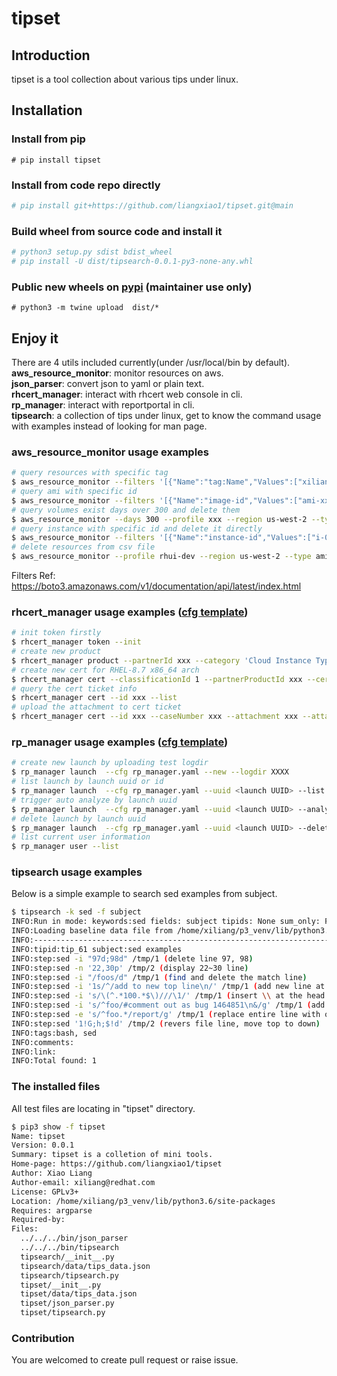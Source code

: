 # tipset

## Introduction

tipset is a tool collection about various tips under linux.

## Installation

### Install from pip

`# pip install tipset`

### Install from code repo directly

```bash
# pip install git+https://github.com/liangxiao1/tipset.git@main
```

### Build wheel from source code and install it

```bash
# python3 setup.py sdist bdist_wheel
# pip install -U dist/tipsearch-0.0.1-py3-none-any.whl
```

### Public new wheels on [pypi](https://pypi.org/project/tipset/) (maintainer use only)

`# python3 -m twine upload  dist/*`

## Enjoy it

There are 4 utils included currently(under /usr/local/bin by default).  
**aws_resource_monitor**: monitor resources on aws.  
**json_parser**: convert json to yaml or plain text.  
**rhcert_manager**: interact with rhcert web console in cli.  
**rp_manager**: interact with reportportal in cli.  
**tipsearch**: a collection of tips under linux, get to know the command usage with examples instead of looking for man page.

### **aws_resource_monitor usage examples**
```bash
# query resources with specific tag
$ aws_resource_monitor --filters '[{"Name":"tag:Name","Values":["xiliang*"]}]' --profile xxx --region us-west-2
# query ami with specific id
$ aws_resource_monitor --filters '[{"Name":"image-id","Values":["ami-xxxxxx"]}]' --profile xxx --region us-east-1 --type ami
# query volumes exist days over 300 and delete them
$ aws_resource_monitor --days 300 --profile xxx --region us-west-2 --type volume --delete
# query instance with specific id and delete it directly
$ aws_resource_monitor --filters '[{"Name":"instance-id","Values":["i-0cf52ed8ea39xxxxxx"]}]' --profile xxx --region us-west-2 --type instance --delete
# delete resources from csv file
$ aws_resource_monitor --profile rhui-dev --region us-west-2 --type ami --resource /tmp/aws_images.csv --delete
```
Filters Ref: https://boto3.amazonaws.com/v1/documentation/api/latest/index.html


### **rhcert_manager usage examples ([cfg template](https://github.com/liangxiao1/tipset/blob/main/tipset/cfg/rhcert_manager.yaml))**  

```bash
# init token firstly
$ rhcert_manager token --init
# create new product
$ rhcert_manager product --partnerId xxx --category 'Cloud Instance Type' --name xxx --make xxx --model xxx --description xxx --productUrl xxx --specUrl xxx --supportUrl xxx --new
# create new cert for RHEL-8.7 x86_64 arch
$ rhcert_manager cert --classificationId 1 --partnerProductId xxx --certificationTypeId 61 --content '{"versionId":"2327","platformId":"7"}' --new
# query the cert ticket info
$ rhcert_manager cert --id xxx --list
# upload the attachment to cert ticket
$ rhcert_manager cert --id xxx --caseNumber xxx --attachment xxx --attachment_desc 'Auto uploaded.' --attachment_upload
```


### **rp_manager usage examples ([cfg template](https://github.com/liangxiao1/tipset/blob/main/tipset/cfg/rp_manager.yaml))**  

```bash
# create new launch by uploading test logdir
$ rp_manager launch  --cfg rp_manager.yaml --new --logdir XXXX
# list launch by launch uuid or id
$ rp_manager launch  --cfg rp_manager.yaml --uuid <launch UUID> --list
# trigger auto analyze by launch uuid
$ rp_manager launch  --cfg rp_manager.yaml --uuid <launch UUID> --analyze
# delete launch by launch uuid
$ rp_manager launch  --cfg rp_manager.yaml --uuid <launch UUID> --delete
# list current user information
$ rp_manager user --list
```

### **tipsearch usage examples**

Below is a simple example to search sed examples from subject.

```bash
$ tipsearch -k sed -f subject
INFO:Run in mode: keywords:sed fields: subject tipids: None sum_only: False
INFO:Loading baseline data file from /home/xiliang/p3_venv/lib/python3.6/site-packages/tipset/data/tips_data.json
INFO:---------------------------------------------------------------------------
INFO:tipid:tip_61 subject:sed examples
INFO:step:sed -i "97d;98d" /tmp/1 (delete line 97, 98)
INFO:step:sed -n '22,30p' /tmp/2 (display 22~30 line)
INFO:step:sed -i "/foos/d" /tmp/1 (find and delete the match line)
INFO:step:sed -i '1s/^/add to new top line\n/' /tmp/1 (add new line at top)
INFO:step:sed -i 's/\(^.*100.*$\)///\1/' /tmp/1 (insert \\ at the head of matched line)
INFO:step:sed -i 's/^foo/#comment out as bug 1464851\n&/g' /tmp/1 (add one line before matched)
INFO:step:sed -e 's/^foo.*/report/g' /tmp/1 (replace entire line with other)
INFO:step:sed '1!G;h;$!d' /tmp/2 (revers file line, move top to down)
INFO:tags:bash, sed
INFO:comments:
INFO:link:
INFO:Total found: 1

```

### The installed files

All test files are locating in "tipset" directory.

```bash
$ pip3 show -f tipset
Name: tipset
Version: 0.0.1
Summary: tipset is a colletion of mini tools.
Home-page: https://github.com/liangxiao1/tipset
Author: Xiao Liang
Author-email: xiliang@redhat.com
License: GPLv3+
Location: /home/xiliang/p3_venv/lib/python3.6/site-packages
Requires: argparse
Required-by: 
Files:
  ../../../bin/json_parser
  ../../../bin/tipsearch
  tipsearch/__init__.py
  tipsearch/data/tips_data.json
  tipsearch/tipsearch.py
  tipset/__init__.py
  tipset/data/tips_data.json
  tipset/json_parser.py
  tipset/tipsearch.py

```

### Contribution

You are welcomed to create pull request or raise issue.
